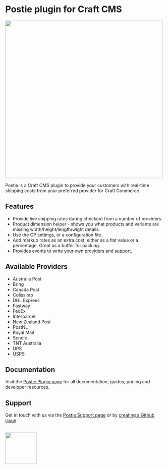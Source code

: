 # Postie plugin for Craft CMS
<img width="500" src="https://verbb.imgix.net/plugins/postie/postie-social-card.png?v=2">

Postie is a Craft CMS plugin to provide your customers with real-time shipping costs from your preferred provider for Craft Commerce.

## Features
- Provide live shipping rates during checkout from a number of providers.
- Product dimension helper - shows you what products and variants are missing width/height/length/wight details.
- Use the CP settings, or a configuration file.
- Add markup rates as an extra cost, either as a flat value or a percentage. Great as a buffer for packing.
- Provides events to write your own providers and support.

## Available Providers
- Australia Post
- Bring
- Canada Post
- Colissimo
- DHL Express
- Fastway
- FedEx
- Interparcel
- New Zealand Post
- PostNL
- Royal Mail
- Sendle
- TNT Australia
- UPS
- USPS
 
## Documentation
Visit the [Postie Plugin page](https://verbb.io/craft-plugins/postie) for all documentation, guides, pricing and developer resources.

## Support
Get in touch with us via the [Postie Support page](https://verbb.io/craft-plugins/postie/support) or by [creating a Github issue](https://github.com/verbb/postie/issues)

<h2></h2>

<a href="https://verbb.io" target="_blank">
    <img width="100" src="https://verbb.io/assets/img/verbb-pill.svg">
</a>
